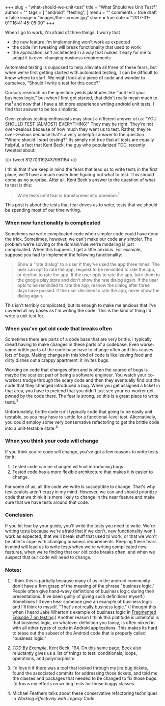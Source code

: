 +++
slug = "what-should-we-unit-test"
title = "What Should we Unit Test?"
author = ""
tags = [
  "android",
  "testing",
]
menu = ""
comments = true
draft = false
image = "images/the-scream.jpg"
share = true
date = "2017-01-01T16:41:45-05:00"
+++

When I go to work, I'm afraid of three things. I worry that

* the new feature I'm implementing won't work as expected
* the code I'm tweaking will break functionality that used to work
* the application isn't architected in a way that makes it easy for me to adapt it to ever-changing business requirements

Automated testing is supposed to help alleviate all three of these fears, but when we're first getting started with automated testing, it can be difficult to know where to start. We might look at a piece of code and wonder to ourselves, "Should I write a test for this code?"

Cursory research on the question yields platitudes like "unit test your business logic," but when I first got started, that didn't really mean much to me<sup>1</sup> and now that I have a bit more experience writing android unit tests, I find that answer to be too simplistic.

Over-zealous testing enthusiasts may shout a different answer at us: "YOU SHOULD TEST (ALMOST) EVERYTHING!" They may be right. They're not over-zealous because of how much they want us to test. Rather, they're over-zealous because that's a very unhelpful answer to the question "Where should I *start* testing?" Its simply not true that all tests are equally helpful, a fact that Kent Beck, the guy who popularized TDD, recently tweeted about:

{{< tweet 812703192437981184 >}}

I think that if we keep in mind the fears that lead us to write tests in the first place, we'll have a much easier time figuring out what to test. This should come as no surprise. After all, Kent Beck's answer to the question of what to test is this:

>Write tests until fear is transformed into boredom.<sup>1</sup>

This post is about the tests that fear drives us to write, tests that we should be spending most of our time writing.

### When new functionality is complicated

Sometimes we write complicated code when simpler code could have done the trick. Sometimes, however, we can't make our code any simpler. The problem we're solving or the domain/rule we're modeling is just complicated. When this happens, I get a little anxious. For example, suppose you had to implement the following functionality:

> Show a "rate dialog" to a user if they've used the app three times. The user can opt to rate the app, request to be reminded to rate the app, or decline to rate the app. If the user opts to rate the app, take them to the google play store and don't show the rate dialog again. If the user opts to be reminded to rate the app, reshow the dialog after three days have passed. If the user declines to rate the app, never show the dialog again.

This isn't terribly complicated, but its enough to make me anxious that I've covered all my bases as I'm writing the code. This is the kind of thing I'd write a unit test for.

### When you've got old code that breaks often

Sometimes there are parts of a code base that are very brittle. I typically dread having to make changes in these parts of a codebase. Even worse: some brittle parts of the code base have to change often and this causes lots of bugs. Making changes in this kind of code is like leaving food and dirty dishes out a crappy apartment: it invites bugs.

Working on code that changes often and is often the source of bugs is maybe the scariest part of being a software engineer. You watch your co-workers trudge through the scary code and then they eventually find out the code that they changed introduced a bug. When you get assigned a ticket in that area, you have to pretend that you didn't just see your co-worker get pwned by the code there. The fear is strong, so this is a great place to write tests.<sup>3</sup>

Unfortunately, brittle code isn't typically code that going to be easily unit testable, so you may have to settle for a functional-level test. Alternatively, you could employ some very conservative refactoring to get the brittle code into a unit-testable state.<sup>4</sup>

### When you think your code will change

If you think you're code will change, you've got a few reasons to write tests for it:

1. Tested code can be changed without introducing bugs.
1. Tested code has a more flexible architecture that makes it is easier to change.

For some of us, all the code we write is susceptible to change. That's why test zealots aren't crazy in my mind. However, we can and should prioritize code that we think it is more likely to change in the near feature and make sure that we have tests around that code.

### Conclusion

If you let fear by your guide, you'll write the tests you need to write. We're writing tests because we're afraid that if we don't, new functionality won't work as expected, that we'll break stuff that used to work, or that we won't be able to cope with changing business requirements. Keeping these fears in mind will lead us to write tests when we're writing complicated new features, when we're finding that our old code breaks often, and when we suspect that our code will need to change.

### Notes:

1. I think this is partially because many of us in the android community don't have a firm grasp of the meaning of the phrase "business logic." People often give hand-wavy definitions of business logic during their presentations. (I've been guilty of giving such definitions myself.) Sometimes I'll even hear someone give an example of business logic and I'll think to myself, "That's not really business logic." (I thought this when I heard Jake Wharton's example of business logic in [Fragmented Episode 7 on testing](fragmentedpodcast.com/episodes/7/).) Another reason I think this platitude is unhelpful is that business logic, on whatever definition you fancy, is often mixed in with all other types of code in Android applications. This makes its hard to tease out the subset of the Android code that is properly called "business logic."

1. *TDD By Example*, Kent Beck, 194. On this same page, Beck also reluctantly gives us a list of things to test: conditionals, loops, operations, and polymorphism.

1. I'd love it if there was a tool that looked through my jira bug tickets, found the associated commits for addressing those tickets, and told me the classes and packages that needed to be changed to fix those bugs. I'd focus my efforts on writing tests for these buggy classes.

1. Michael Feathers talks about these conservative refactoring techniques in *Working Effectively with Legacy Code*.
